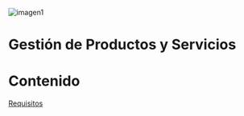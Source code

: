 ![imagen1](./documentation/images/DALL·E%202024-04-18%2019.32.50%20-%20Create%20a%20wide%20panoramic%20image%20representing%20the%20microservices%20architecture%20for%20a%20software%20product.%20The%20image%20should%20include%20icons%20and%20abstract%20visualiz.webp)

# Gestión de Productos y Servicios

# Contenido

[Requisitos](./documentation/001%20-%20requisitos.md)
